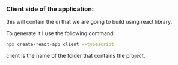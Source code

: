 ### Client side of the application:
this will contain the ui that we are going to build using react library. 

To generate it I use the following command:

```bash
npx create-react-app client --typescript
```
client is the name of the folder that contains the project.